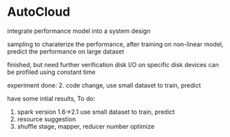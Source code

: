# AutoCloud

integrate performance model into a system design

sampling to charaterize the performance, after training on non-linear model, predict the performance on large dataset

finished, but need further verification
disk I/O on specific disk devices can be profiled using constant time

experiment done:
2. code change, use small dataset to train, predict

have some intial results, To do:
1. spark version 1.6->2.1 use small dataset to train, predict
3. resource suggestion
4. shuffle stage, mapper, reducer number optimize
